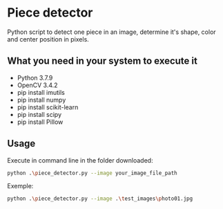 # Piece detector

Python script to detect one piece in an image, determine it's shape, color and center position in pixels.

## What you need in your system to execute it

- Python 3.7.9
- OpenCV 3.4.2
- pip install imutils
- pip install numpy
- pip install scikit-learn
- pip install scipy
- pip install Pillow

## Usage

Execute in command line in the folder downloaded:

```bash
python .\piece_detector.py --image your_image_file_path
```

Exemple:

```bash
python .\piece_detector.py --image .\test_images\photo01.jpg
```
